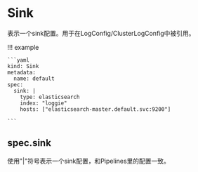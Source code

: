 # Sink

表示一个sink配置。用于在LogConfig/ClusterLogConfig中被引用。

!!! example

    ```yaml
    kind: Sink
    metadata:
      name: default
    spec:
      sink: |
        type: elasticsearch
        index: "loggie"
        hosts: ["elasticsearch-master.default.svc:9200"]

    ```

## spec.sink

使用"|"符号表示一个sink配置，和Pipelines里的配置一致。  

